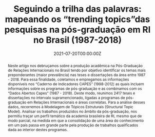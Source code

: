 ---
abstract: "Neste artigo nos debruçamos sobre a produção acadêmica na Pós-Graduação de Relações Internacionais no Brasil tendo por objetivo identificar os temas mais preponderantes (maior prevalência) nas teses e dissertações da área entre 1987 - 2018. Para essa finalidade, coletamos e empregamos as informações disponíveis nos “Caderno de Indicadores CAPES” (1998-2012) as quais incluem informações sobre os programas de pós-graduação e as combinamos com os “Dados Abertos Capes” (1987 - 2018). Deste modo, reunimos 2417 teses e dissertações no intervalo supramencionado, ligadas a programas de pós-graduação em Relações Internacionais e áreas correlatas. Para a análise desses dados, recorremos à Modelagem de Tópicos Estruturais (Structural Topic Model). Analisar os trabalhos produzidos no âmbito da pós-graduação, nos permitiu traçar um perfil temático da academia brasileira de RI, mesmo que de modo parcial, na medida em que a consolidação de uma área do conhecimento em um país passa em grande parte pela produção de trabalhos qualificados dada ao interior destes programas." 
authors:
- admin  
- Vinicius Santos  
- Yulieth Martínez  
date: "2021-07-20T00:00:00Z"
featured: false
publication: '*Scielo Preprints*'
publication_types:
- "7"
tags:
- Scientometrics  
- International Relations in Brazil  
- Structural Topic Model  
- Teaching and Research  
publishDate: "2021-07-16T00:00:00Z"
title: 'Seguindo a trilha das palavras: mapeando os “trending topics”das pesquisas na pós-graduação em RI no Brasil (1987-2018)'
url_pdf: https://preprints.scielo.org/index.php/scielo/preprint/view/2646
---